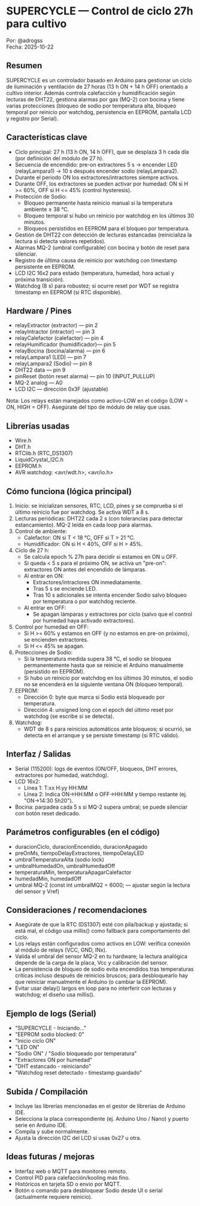 # SUPERCYCLE — Control de ciclo 27h para cultivo

Por: @adrogss  
Fecha: 2025-10-22

Resumen
-------
SUPERCYCLE es un controlador basado en Arduino para gestionar un ciclo de iluminación y ventilación de 27 horas (13 h ON + 14 h OFF) orientado a cultivo interior. Además controla calefacción y humidificación según lecturas de DHT22, gestiona alarmas por gas (MQ-2) con bocina y tiene varias protecciones (bloqueo de sodio por temperatura alta, bloqueo temporal por reinicio por watchdog, persistencia en EEPROM, pantalla LCD y registro por Serial).

Características clave
--------------------
- Ciclo principal: 27 h (13 h ON, 14 h OFF), que se desplaza 3 h cada día (por definición del módulo de 27 h).
- Secuencia de encendido: pre-on extractores 5 s → encender LED (relayLampara1) → 10 s después encender sodio (relayLampara2).
- Durante el periodo ON los extractores/intractores siempre activos.
- Durante OFF, los extractores se pueden activar por humedad: ON si H >= 60%, OFF si H <= 45% (control hysteresis).
- Protección de Sodio:
  - Bloqueo permanente hasta reinicio manual si la temperatura ambiente ≥ 38 °C.
  - Bloqueo temporal si hubo un reinicio por watchdog en los últimos 30 minutos.
  - Bloqueos persistidos en EEPROM para el bloqueo por temperatura.
- Gestión de DHT22 con detección de lecturas estancadas (reinicializa la lectura si detecta valores repetidos).
- Alarmas MQ-2 (umbral configurable) con bocina y botón de reset para silenciar.
- Registro de última causa de reinicio por watchdog con timestamp persistente en EEPROM.
- LCD I2C 16x2 para estado (temperatura, humedad, hora actual y próxima transición).
- Watchdog (8 s) para robustez; si ocurre reset por WDT se registra timestamp en EEPROM (si RTC disponible).

Hardware / Pines
----------------
- relayExtractor (extractor)     — pin 2
- relayIntractor (intractor)     — pin 3
- relayCalefactor (calefactor)   — pin 4
- relayHumificador (humidificador)— pin 5
- relayBocina (bocina/alarma)    — pin 6
- relayLampara1 (LED)            — pin 7
- relayLampara2 (Sodio)          — pin 8
- DHT22 data                     — pin 9
- pinReset (botón reset alarma)  — pin 10 (INPUT_PULLUP)
- MQ-2 analog                    — A0
- LCD I2C                       — dirección 0x3F (ajustable)

Nota: Los relays están manejados como activo-LOW en el código (LOW = ON, HIGH = OFF). Asegúrate del tipo de módulo de relay que usas.

Librerías usadas
----------------
- Wire.h
- DHT.h
- RTClib.h (RTC_DS1307)
- LiquidCrystal_I2C.h
- EEPROM.h
- AVR watchdog: <avr/wdt.h>, <avr/io.h>

Cómo funciona (lógica principal)
--------------------------------
1. Inicio: se inicializan sensores, RTC, LCD, pines y se comprueba si el último reinicio fue por watchdog. Se activa WDT a 8 s.
2. Lecturas periódicas: DHT22 cada 2 s (con tolerancias para detectar estancamiento). MQ-2 leída en cada loop para alarmas.
3. Control de ambiente:
   - Calefactor: ON si T < 18 °C, OFF si T > 21 °C.
   - Humidificador: ON si H < 40%, OFF si H > 45%.
4. Ciclo de 27 h:
   - Se calcula epoch % 27h para decidir si estamos en ON u OFF.
   - Si queda < 5 s para el próximo ON, se activa un "pre-on": extractores ON antes del encendido de lámparas.
   - Al entrar en ON:
     - Extractores/intractores ON inmediatamente.
     - Tras 5 s se enciende LED.
     - Tras 10 s adicionales se intenta encender Sodio salvo bloqueo por temperatura o por watchdog reciente.
   - Al entrar en OFF:
     - Se apagan lámparas y extractores por ciclo (salvo que el control por humedad haya activado extractores).
5. Control por humedad en OFF:
   - Si H >= 60% y estamos en OFF (y no estamos en pre-on próximo), se encienden extractores.
   - Si H <= 45% se apagan.
6. Protecciones de Sodio:
   - Si la temperatura medida supera 38 °C, el sodio se bloquea permanentemente hasta que se reinicie el Arduino manualmente (persistido en EEPROM).
   - Si hubo un reinicio por watchdog en los últimos 30 minutos, el sodio no se encenderá en la siguiente ventana ON (bloqueo temporal).
7. EEPROM:
   - Dirección 0: byte que marca si Sodio está bloqueado por temperatura.
   - Dirección 4: unsigned long con el epoch del último reset por watchdog (se escribe si se detecta).
8. Watchdog:
   - WDT de 8 s para reinicios automáticos ante bloqueos; si ocurrió, se detecta en el arranque y se persiste timestamp (si RTC válido).

Interfaz / Salidas
------------------
- Serial (115200): logs de eventos (ON/OFF, bloqueos, DHT errores, extractores por humedad, watchdog).
- LCD 16x2:
  - Línea 1: T:xx H:yy HH:MM
  - Línea 2: Indica ON->HH:MM o OFF->HH:MM y tiempo restante (ej. "ON->14:30 5h20").
- Bocina: parpadea cada 5 s si MQ-2 supera umbral; se puede silenciar con botón reset dedicado.

Parámetros configurables (en el código)
---------------------------------------
- duracionCiclo, duracionEncendido, duracionApagado
- preOnMs, tiempoDelayExtractores, tiempoDelayLED
- umbralTemperaturaAlta (sodio lock)
- umbralHumedadOn, umbralHumedadOff
- temperaturaMin, temperaturaApagarCalefactor
- humedadMin, humedadOff
- umbral MQ-2 (const int umbralMQ2 = 6000; — ajustar según la lectura del sensor y Vref)

Consideraciones / recomendaciones
---------------------------------
- Asegúrate de que la RTC (DS1307) esté con pila/backup y ajustada; si está mal, el código usa millis() como fallback para comportamiento del ciclo.
- Los relays están configurados como activos en LOW: verifica conexión al módulo de relays (VCC, GND, INx).
- Valida el umbral del sensor MQ-2 en tu hardware; la lectura analógica depende de la carga de la placa, Vcc y calibración del sensor.
- La persistencia de bloqueo de sodio evita encendidos tras temperaturas críticas incluso después de reinicios bruscos; para desbloquearlo hay que reiniciar manualmente el Arduino (o cambiar la EEPROM).
- Evitar usar delay() largos en loop para no interferir con lecturas y watchdog; el diseño usa millis().

Ejemplo de logs (Serial)
------------------------
- "SUPERCYCLE - Iniciando..."
- "EEPROM sodio blocked: 0"
- "Inicio ciclo ON"
- "LED ON"
- "Sodio ON" / "Sodio bloqueado por temperatura"
- "Extractores ON por humedad"
- "DHT estancado - reiniciando"
- "Watchdog reset detectado - timestamp guardado"

Subida / Compilación
--------------------
- Incluye las librerías mencionadas en el gestor de librerías de Arduino IDE.
- Selecciona la placa correspondiente (ej. Arduino Uno / Nano) y puerto serie en Arduino IDE.
- Compila y sube normalmente.
- Ajusta la dirección I2C del LCD si usas 0x27 u otra.

Ideas futuras / mejoras
-----------------------
- Interfaz web o MQTT para monitoreo remoto.
- Control PID para calefacción/kooling más fino.
- Históricos en tarjeta SD o envío por MQTT.
- Botón o comando para desbloquear Sodio desde UI o serial (actualmente requiere reinicio).

